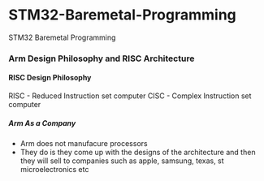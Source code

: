 # STM32-Baremetal-Programming
STM32 Baremetal Programming 







### Arm Design Philosophy and RISC Architecture

#### RISC Design Philosophy

RISC - Reduced Instruction set computer
CISC - Complex Instruction set computer
 


##### Arm As a Company
- Arm does not manufacure processors
- They do is they come up with the designs of the architecture and then they will sell to companies such as apple, samsung, texas, st microelectronics etc






